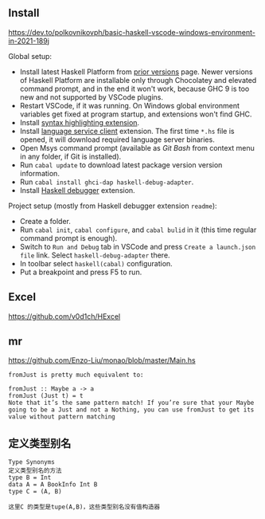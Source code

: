 

## Install

https://dev.to/polkovnikovph/basic-haskell-vscode-windows-environment-in-2021-189j



Global setup:

- Install latest Haskell Platform from [prior versions](https://www.haskell.org/platform/prior.html) page. Newer versions of Haskell Platform are installable only through Chocolatey and elevated command prompt, and in the end it won't work, because GHC 9 is too new and not supported by VSCode plugins.
- Restart VSCode, if it was running. On Windows global environment variables get fixed at program startup, and extensions won't find GHC.
- Install [syntax highlighting extension](https://marketplace.visualstudio.com/items?itemName=justusadam.language-haskell).
- Install [language service client](https://marketplace.visualstudio.com/items?itemName=haskell.haskell) extension. The first time `*.hs` file is opened, it will download required language server binaries.
- Open Msys command prompt (available as *Git Bash* from context menu in any folder, if Git is installed).
- Run `cabal update` to download latest package version version information.
- Run `cabal install ghci-dap haskell-debug-adapter`.
- Install [Haskell debugger](https://marketplace.visualstudio.com/items?itemName=phoityne.phoityne-vscode) extension.

Project setup (mostly from Haskell debugger extension `readme`):

- Create a folder.
- Run `cabal init`, `cabal configure`, and `cabal bulid` in it (this time regular command prompt is enough).
- Switch to `Run and Debug` tab in VSCode and press `Create a launch.json file` link. Select `haskell-debug-adapter` there.
- In toolbar select `haskell(cabal)` configuration.
- Put a breakpoint and press F5 to run.



## Excel

https://github.com/v0d1ch/HExcel







## mr



https://github.com/Enzo-Liu/monao/blob/master/Main.hs



```
fromJust is pretty much equivalent to:

fromJust :: Maybe a -> a
fromJust (Just t) = t
Note that it’s the same pattern match! If you’re sure that your Maybe going to be a Just and not a Nothing, you can use fromJust to get its value without pattern matching
```





## 定义类型别名



```
Type Synonyms
定义类型别名的方法
type B = Int
data A = A BookInfo Int B
type C = (A, B)

这里C 的类型是tupe(A,B)，这些类型别名没有值构造器
```

